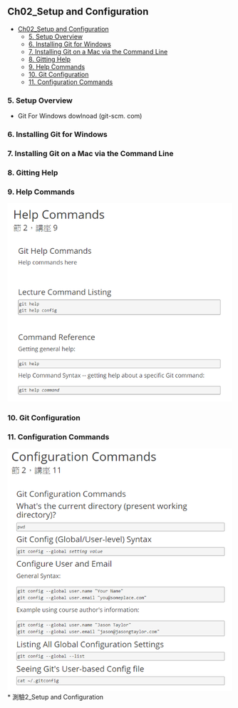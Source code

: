 ## Ch02_Setup and Configuration

<!-- toc orderedList:0 depthFrom:1 depthTo:6 -->

- [Ch02_Setup and Configuration](#ch02_setup-and-configuration)
	- [5. Setup Overview](#5-setup-overview)
	- [6. Installing Git for Windows](#6-installing-git-for-windows)
	- [7. Installing Git on a Mac via the Command Line](#7-installing-git-on-a-mac-via-the-command-line)
	- [8. Gitting Help](#8-gitting-help)
	- [9. Help Commands](#9-help-commands)
	- [10. Git Configuration](#10-git-configuration)
	- [11. Configuration Commands](#11-configuration-commands)

<!-- tocstop -->

### 5. Setup Overview  
  * Git For Windows dowlnoad (git-scm. com)    

### 6. Installing Git for Windows  

### 7. Installing Git on a Mac via the Command Line  

### 8. Gitting Help  

### 9. Help Commands  
<img src="img/fig2_9.png" alt="">  

### 10. Git Configuration  

### 11. Configuration Commands  
<img src="img/fig2_11.png" alt="">  
  * 測驗2_Setup and Configuration  
